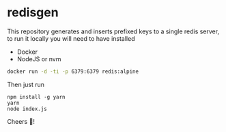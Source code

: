 # redisgen

This repository generates and inserts prefixed keys to a single redis server, to run it locally you will need to have installed

- Docker
- NodeJS or nvm

``` bash
docker run -d -ti -p 6379:6379 redis:alpine
```

Then just run

```
npm install -g yarn
yarn
node index.js
```

Cheers 🎉!